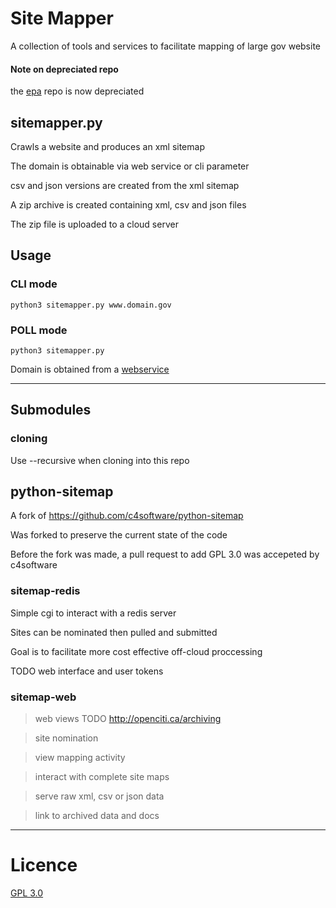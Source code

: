 # Site Mapper

A collection of tools and services to facilitate mapping of large gov website

#### Note on depreciated repo

the [epa](https://github.com/edgi-govdata-archiving/epa) repo is now depreciated

## sitemapper.py

Crawls a website and produces an xml sitemap

The domain is obtainable via web service or cli parameter

csv and json versions are created from the xml sitemap

A zip archive is created containing xml, csv and json files

The zip file is uploaded to a cloud server

## Usage

### CLI mode

`python3 sitemapper.py www.domain.gov`

### POLL mode
`python3 sitemapper.py`

Domain is obtained from a [webservice](http://openciti.ca/cgi-bin/peek)

----

## Submodules

### cloning

Use --recursive when cloning into this repo


## python-sitemap

A fork of https://github.com/c4software/python-sitemap

Was forked to preserve the current state of the code

Before the fork was made, a pull request to add GPL 3.0 was accepeted by c4software


### sitemap-redis

Simple cgi to interact with a redis server

Sites can be nominated then pulled and submitted

Goal is to facilitate more cost effective off-cloud proccessing

TODO web interface and user tokens

### sitemap-web

>web views  TODO http://openciti.ca/archiving

>site nomination

>view mapping activity

>interact with complete site maps

>serve raw xml, csv or json data

>link to archived data and docs

----

# Licence

[GPL 3.0](http://www.gnu.org/licenses/gpl.txt)
